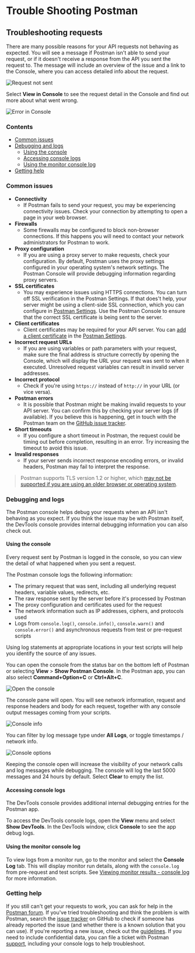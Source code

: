 # Trouble Shooting Postman

## Troubleshooting requests

There are many possible reasons for your API requests not behaving as expected. You will see a message if Postman isn't able to send your request, or if it doesn't receive a response from the API you sent the request to. The message will include an overview of the issue and a link to the Console, where you can access detailed info about the request.

![Request not sent](https://assets.postman.com/postman-docs/response-error-console-link-v8.jpg)

Select **View in Console** to see the request detail in the Console and find out more about what went wrong.

![Error in Console](https://assets.postman.com/postman-docs/console-pane-opened-from-response-v8.jpg)

### Contents <a id="contents"></a>

- [Common issues](https://learning.postman.com/docs/sending-requests/troubleshooting-api-requests/#common-issues)
- [Debugging and logs](https://learning.postman.com/docs/sending-requests/troubleshooting-api-requests/#debugging-and-logs)
  - [Using the console](https://learning.postman.com/docs/sending-requests/troubleshooting-api-requests/#using-the-console)
  - [Accessing console logs](https://learning.postman.com/docs/sending-requests/troubleshooting-api-requests/#accessing-console-logs)
  - [Using the monitor console log](https://learning.postman.com/docs/sending-requests/troubleshooting-api-requests/#using-the-monitor-console-log)
- [Getting help](https://learning.postman.com/docs/sending-requests/troubleshooting-api-requests/#getting-help)

### Common issues <a id="common-issues"></a>

- **Connectivity**
  - If Postman fails to send your request, you may be experiencing connectivity issues. Check your connection by attempting to open a page in your web browser.
- **Firewalls**
  - Some firewalls may be configured to block non-browser connections. If this happens you will need to contact your network administrators for Postman to work.
- **Proxy configuration**
  - If you are using a proxy server to make requests, check your configuration. By default, Postman uses the proxy settings configured in your operating system's network settings. The Postman Console will provide debugging information regarding proxy servers.
- **SSL certificates**
  - You may experience issues using HTTPS connections. You can turn off SSL verification in the Postman Settings. If that does't help, your server might be using a client-side SSL connection, which you can configure in [Postman Settings](https://learning.postman.com/docs/getting-started/settings/). Use the Postman Console to ensure that the correct SSL certificate is being sent to the server.
- **Client certificates**
  - Client certificates may be required for your API server. You can [add a client certificate](https://learning.postman.com/docs/sending-requests/certificates/) in the [Postman Settings](https://learning.postman.com/docs/getting-started/settings/).
- **Incorrect request URLs**
  - If you are using variables or path parameters with your request, make sure the final address is structure correctly by opening the Console, which will display the URL your request was sent to when it executed. Unresolved request variables can result in invalid server addresses.
- **Incorrect protocol**
  - Check if you're using `https://` instead of `http://` in your URL \(or vice versa\).
- **Postman errors**
  - It is possible that Postman might be making invalid requests to your API server. You can confirm this by checking your server logs \(if available\). If you believe this is happening, get in touch with the Postman team on the [GitHub issue tracker](https://github.com/postmanlabs/postman-app-support/issues).
- **Short timeouts**
  - If you configure a short timeout in Postman, the request could be timing out before completion, resulting in an error. Try increasing the timeout to avoid this issue.
- **Invalid responses**
  - If your server sends incorrect response encoding errors, or invalid headers, Postman may fail to interpret the response.

> Postman supports TLS version 1.2 or higher, which [may not be supported if you are using an older browser or operating system](https://support.postman.com/hc/en-us/articles/360041392573-Deprecating-TLS-1-0-and-TLS-1-1).

### Debugging and logs <a id="debugging-and-logs"></a>

The Postman console helps debug your requests when an API isn't behaving as you expect. If you think the issue may be with Postman itself, the DevTools console provides internal debugging information you can also check out.

#### Using the console <a id="using-the-console"></a>

Every request sent by Postman is logged in the console, so you can view the detail of what happened when you sent a request.

The Postman console logs the following information:

- The primary request that was sent, including all underlying request headers, variable values, redirects, etc.
- The raw response sent by the server before it's processed by Postman
- The proxy configuration and certificates used for the request
- The network information such as IP addresses, ciphers, and protocols used
- Logs from `console.log()`, `console.info()`, `console.warn()` and `console.error()` and asynchronous requests from test or pre-request scripts

Using log statements at appropriate locations in your test scripts will help you identify the source of any issues.

You can open the console from the status bar on the bottom left of Postman or selecting **View** &gt; **Show Postman Console**. In the Postman app, you can also select **Command+Option+C** or **Ctrl+Alt+C**.

![Open the console](https://assets.postman.com/postman-docs/console-pane-button.jpg)

The console pane will open. You will see network information, request and response headers and body for each request, together with any console output messages coming from your scripts.

![Console info](https://assets.postman.com/postman-docs/console-logs-in-pane-v8.jpg)

You can filter by log message type under **All Logs**, or toggle timestamps / network info.

![Console options](https://assets.postman.com/postman-docs/console-pane-log-options-v8.jpg)

Keeping the console open will increase the visibility of your network calls and log messages while debugging. The console will log the last 5000 messages and 24 hours by default. Select **Clear** to empty the list.

#### Accessing console logs <a id="accessing-console-logs"></a>

The DevTools console provides additional internal debugging entries for the Postman app.

To access the DevTools console logs, open the **View** menu and select **Show DevTools**. In the DevTools window, click **Console** to see the app debug logs.

#### Using the monitor console log <a id="using-the-monitor-console-log"></a>

To view logs from a monitor run, go to the monitor and select the **Console Log** tab. This will display monitor run details, along with the `console.log` from pre-request and test scripts. See [Viewing monitor results - console log](https://learning.postman.com/docs/designing-and-developing-your-api/monitoring-your-api/viewing-monitor-results/#console-log) for more information.

### Getting help <a id="getting-help"></a>

If you still can't get your requests to work, you can ask for help in the [Postman forum](https://community.postman.com/). If you've tried troubleshooting and think the problem is with Postman, search the [issue tracker](https://github.com/postmanlabs/postman-app-support/issues) on GitHub to check if someone has already reported the issue \(and whether there is a known solution that you can use\). If you're reporting a new issue, check out the [guidelines](https://github.com/postmanlabs/postman-app-support/#guidelines-for-reporting-issues). If you need to include confidential data, you can file a ticket with Postman [support](https://support.postman.com/hc/en-us), including your console logs to help troubleshoot.
